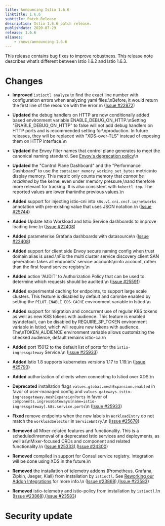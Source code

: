 ```yaml
---
title: Announcing Istio 1.6.6
linktitle: 1.6.6
subtitle: Patch Release
description: Istio 1.6.6 patch release.
publishdate: 2020-07-29
release: 1.6.6
aliases:
    - /news/announcing-1.6.6
---
```

This release contains bug fixes to improve robustness. This release note describes what’s different between Istio 1.6.2 and Istio 1.6.3.



# Changes

- **Improved** `istioctl analyze` to find the exact line number with configuration errors when analyzing yaml files.\nBefore, it would return the first line of the resource with the error.\n ([Issue #22872](https://github.com/istio/istio/issues/22872))

- **Updated** the debug handlers on HTTP are now conditionally added based environment variable ENABLE_DEBUG_ON_HTTP.\nSetting \"ENABLE_DEBUG_ON_HTTP\" to false will not add debug handlers on HTTP ports and is recommended setting for\nproduction. In future releases, they will be replaced with \"XDS-over-TLS\" instead of exposing them on HTTP interface.\n 

- **Updated** the Envoy filter names that control plane generates to meet the canonical naming standard. See [Envoy's deprecation policy](https://www.envoyproxy.io/docs/envoy/latest/version_history/v1.14.0#deprecated)\n 

- **Updated** the \"Control Plane Dashboard\" and the \"Performance Dashboard\" to use the `container_memory_working_set_bytes` metric\nto display memory. This metric only counts memory that *cannot be reclaimed* by the kernel even under memory pressure,\nand therefore more relevant for tracking. It is also consistent with `kubectl top`. The reported values are lower than\nthe previous values.\n 

- **Added** support for injecting istio-cni into `k8s.v1.cni.cncf.io/networks` annotation with pre-existing value that uses JSON notation.\n ([Issue #25744](https://github.com/istio/istio/issues/25744))

- **Added** Update Istio Workload and Istio Service dashboards to improve loading time.\n ([Issue #22408](https://github.com/istio/istio/issues/22408))

- **Added** parameterise Grafana dashboards with datasource\n ([Issue #22408](https://github.com/istio/istio/issues/22408))

- **Added** support for client side Envoy secure naming config when trust domain alias is used.\nFix the multi cluster service discovery client SAN generation: takes all endpoints' service accounts\ninto account, rather than the first found service registry.\n 

- **Added** action 'AUDIT' to Authorization Policy that can be used to determine which requests should be audited.\n ([Issue #25591](https://github.com/istio/istio/issues/25591))

- **Added** experimental caching for endpoints, to support large scale clusters. This feature is disabled by default and can\nbe enabled by setting the `PILOT_ENABLE_EDS_CACHE` environment variable in Istiod.\n 

- **Added** support for migration and concurrent use of regular K8S tokens as well as new K8S tokens with audience. This feature is enabled by\ndefault, can be disabled by REQUIRE_3P_TOKEN environment variable in Istiod, which will require new tokens with audience. The\nTOKEN_AUDIENCE environment variable allows customizing the checked audience, default remains istio-ca.\n 

- **Added** port 15012 to the default list of ports for the `istio-ingressgateway` Service.\n ([Issue #25933](https://github.com/istio/istio/issues/25933))

- **Added** Istio 1.8 supports kubernetes versions 1.17 to 1.19.\n ([Issue #25793](https://github.com/istio/istio/issues/25793))

- **Added** authorization of clients when connecting to Istiod over XDS.\n 

- **Deprecated** installation flags `values.global.meshExpansion.enabled` in favor of user-managed config and `values.gateways.istio-ingressgateway.meshExpansionPorts` in favor of `components.ingressGateways[name=istio-ingressgateway].k8s.service.ports`\n ([Issue #25933](https://github.com/istio/istio/issues/25933))


- **Fixed** remove endpoints when the new labels in `WorkloadEntry` do not match the `workloadSelector` in `ServiceEntry`.\n ([Issue #25678](https://github.com/istio/istio/issues/25678))


- **Removed** all Mixer-related features and functionality. This is a scheduled\nremoval of a deprecated Istio services and deployments, as well as\nMixer-focused CRDs and component and related functionality.\n ([Issue #25333](https://github.com/istio/istio/issues/25333)),([Issue #24300](https://github.com/istio/istio/issues/24300))

- **Removed** compiled in support for Consul service registry. Integration will be done using XDS in the future.\n 

- **Removed** the installation of telemetry addons (Prometheus, Grafana, Zipkin, Jaeger, Kiali) from installation by `istioctl`. See [Reworking our Addon Integrations](/blog/2020/addon-rework/) for more info.\n ([Issue #23868](https://github.com/istio/istio/issues/23868)),([Issue #23583](https://github.com/istio/istio/issues/23583))

- **Removed** istio-telemetry and istio-policy from installation by `istioctl`.\n ([Issue #23868](https://github.com/istio/istio/issues/23868)),([Issue #23583](https://github.com/istio/istio/issues/23583))



# Security update


